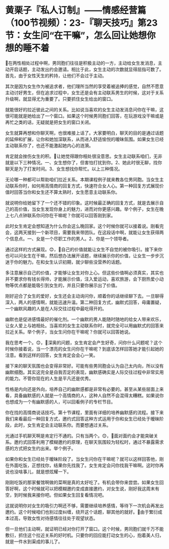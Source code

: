 # 黄栗子『私人订制』——情感经营篇（100节视频）：23-『聊天技巧』第23节：女生问“在干嘛”，怎么回让她想你想的睡不着

🎼在两性相处过程中啊，男同胞们往往是积极主动的一方，主动给女生发消息，主动开启话题，主动发出约会邀请。相比于此，女生主动的次数就显得屈指可数了。首先，由于女性天生的矜持，让他们不会过于主动。

其次是因为女生作为被追求者，他们理所当然的享受着被追捧的感觉，自然不愿意主动讨好男生，但在追求过程中，女生还是会有主动联系男生的时候，这对于关系升级啊，就显得尤为重要了。只要抓住女生给出的窗口。

就能很好的拉近彼此之间的关系。比如说当喜欢的女生主动发消息问你在干嘛，这很可能就是她给出了一个窗口。如果这个时候男同胞们回答，在玩游戏没干嘛或是再忙之类的话，无疑就是把女生的窗口关闭。

女生就算再想和你聊天啊，也很难接上话了。大家要明白，聊天的目的是通过话题的延伸和扩展，让你和她加深联系，从而进入舒适愉悦的暧昧氛围。如果女生已经主动联系你了，也还不能激起她内心的涟漪。

肯定就会挫伤女生的积。🎼让她觉得跟你相处很没意思。女生主动联系咱们，无非就是以下三种情况。一、女生想你了，但害怕打扰到你。2、她此时很无聊，找你聊天是为了打发时间。3、女生想找你帮忙。以上三种情况。

无论哪一种都可以帮助咱们拉近关系。本期课程例子就来教各位男同胞。当女生主动联系你时，如何用高情商的回复方式，快速符合女人心。第一种回复方式展现价值时回答当你和女生还不算太熟时，女生愿意主动联系你。

就说明你给她留下了一个还不错的印象。这时候最正确的回复方式，就是去展示自己的高价值，当女生发现你身上的魅力，进而对你更感兴趣。举个例子，女生在晚上七八点钟联系你问你在干嘛呢？你就可以回答刚到家。

此时女生肯定会想知道为什么你会这么晚回家。这个时候你就可以接着说。刚看完会，这两天接到一个新项目，需要我来带团队。在这段话中啊，就能让女生获得两个信息点。一、女是一个尽职工作的男人。2、你是一个领导者。

通过这样的方式展现。😊，🎼自己的价值就能让女生不自觉的被你吸引。接下来你也可以问女生在干嘛，然后想办法展开话题，继续展示你的价值，让女生一步步沉迷于你的魅力。在和女生认识初期，就少聊些没营养的话题。

多注意展示自己的价值，才能够让女生对你上心。但这些价值啊必须真实，其实也并不要求你有钱长得帅，才能展示价值，注入爱运动，喜欢旅游，会下厨热爱小动物等优点都是能吸引到女生的，并且只要你展示出了价值。

刚好迎合了女生的爱好，女生还会主动询问你，顺着你的话继续聊下去。一旦聊得深入，两人的感情啊，就能迅速升温。第二种回复方式，幽默式回答，毋庸置疑，一个幽默风趣的人是在人际交往过程中最吃得开的。

幽默也是促进感情最好的催化剂。一个幽默的男人能随时随地的给女人带来欢乐，让女人爱上与她相处。当喜欢的女生主动联系你时，就完全可以用幽默式的回答来拉近关系。举个例子，当女生问你在干嘛呢？你就可以回答她说。

我在思考一个。😊，🎼深奥的问题，女生肯定会产生好奇，问你什么问题呢？这个时候你接着说，当一个漂亮的女生问你在干嘛呢？到底该怎样回答她才能引起她的注意。看到这样的回答，女生肯定会会心一笑。

接下来的聊天氛围也会变得非常好。可能有些男同胞会认为自己太内向，所以没有幽默细胞。其实这完全是自我否定的表现，幽默感确实是人际交往过程中非常实用的能力。不管你现在的人生是平凡还是优秀。

性格是内向还是外向，培养自己的幽默感都是非常有必要的。甚至从某些层面上来看，具备幽默感的人就是一个高情商的人，这种人自然不会混得太糟糕。如果说你也想成为一个有幽默感的人，可以回看例子的专栏节目。

你在找的高情商说话技巧。第十节课程，里面有详细的培养幽默感的流程。接下来我们来看最后一种回复方式，邀约式回答这种方式运用于你和女生已经处于暧昧阶段，此时，女生肯定会主动联系你。而要想通过关系。

光通过手机聊天啊是肯定行不通的。只有当两个。😊，🎼面对面约会才能突破关系。邀约式回答利用了模糊邀约的原理，在聊天氛围较为轻松时，通过不暴露需求感的方式把女生约出来。举个例子。

如果你和女生已经处于暧昧阶段了。当女生问你在干嘛呢？就可以这样回答他，刚在外面吃饭，正想找你，结果你先找我了。女生肯定会问你找我干嘛啊。这时你再说也没啥事儿，就是想炫耀一下。

刚刚吃饭的那家餐馆啊做的菜啊是真的太好吃了。有机会带你来尝尝。如果女生回答好啊，这个时候就可以把模糊邀约变成直接邀约，对女生说，刚好我这周末有空，到时候我来接你吧。但如果女生回复看情况吧。

这就说明你对女生的吸引力啊还不够，需要继续培养感情，等待下一次机会再发出邀约。这个时候咱们也别过度纠缠，绕开这个话题，聊其他的就好。🎼由于繁衍成本过高，导致女性对待感情往往处于观望状态。

但一旦他们主动啊，就证明已经对你打开了窗口。这个时候，男同胞们就千万不能敷衍，抓住这个拉近关系的好时机。只要你的回应能打动女生的心，抱着美人归，就是一件水到渠成的事儿了。

